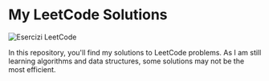 # My LeetCode Solutions

![Esercizi LeetCode](https://media2.dev.to/dynamic/image/width=1280,height=720,fit=cover,gravity=auto,format=auto/https%3A%2F%2Fdev-to-uploads.s3.amazonaws.com%2Fi%2F9da6rnlxgxq8fv8degu4.png)


In this repository, you'll find my solutions to LeetCode problems. As I am still learning algorithms and data structures, some solutions may not be the most efficient.
